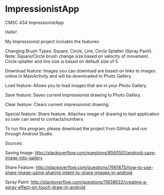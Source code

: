# ImpressionistApp

CMSC 434 ImpressionistApp

Hello!

My Impressionist project includes the features:

Changing Brush Types: Square, Circle, Line, Circle Splatter (Spray Paint). Note: Square/Circle brush change size based on velocity of movement. Circle splatter and line size is based on default size of 5.

Download feature: Images you can download are based on links to images online in MainActivity and will be downloaded to Photo Gallery.

Load feature: Allows you to load images that are in your Photo Gallery.

Save feature: Saves current impressionist drawing to Photo Gallery.

Clear feature: Clears current impressionist drawing.

Special feature: Share feature. Attaches image of drawing to text application so user can send to contacts/numbers.

To run this program, please download the project from GitHub and run through Android Studio.

Sources:

Saving Image: http://stackoverflow.com/questions/8560501/android-save-image-into-gallery

Share Feature: http://stackoverflow.com/questions/7661875/how-to-use-share-image-using-sharing-intent-to-share-images-in-android

Spray Paint: http://stackoverflow.com/questions/11938632/creating-a-spray-effect-on-touch-draw-in-android
